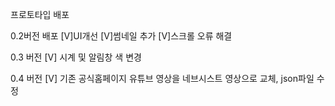 프로토타입 배포 

0.2버전 배포 
[V]UI개선
[V]썸네일 추가
[V]스크롤 오류 해결

0.3 버전
[V] 시계 및 알림창 색 변경

0.4 버전
[V] 기존 공식홈페이지 유튜브 영상을 네브시스트 영상으로 교체, json파일 수정
